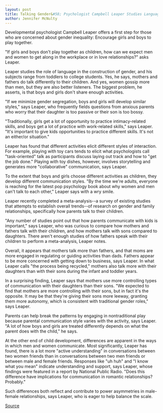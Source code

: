 ```yaml
---
layout: post
title: Talking Gender&#58; Psychologist Campbell Leaper Studies Language And Gender
author: Jennifer McNulty
---
```


Developmental psychologist Campbell Leaper offers a first step for those who are concerned about gender inequality: Encourage girls and boys to play together.

"If girls and boys don't play together as children, how can we expect men and women to get along in the workplace or in love relationships?" asks Leaper.

Leaper studies the role of language in the construction of gender, and his subjects range from toddlers to college students. Yes, he says, mothers and fathers do talk differently to their children. And yes, women gossip more than men, but they are also better listeners. The biggest problem, he asserts, is that boys and girls don't share enough activities.

"If we minimize gender segregation, boys and girls will develop similar styles," says Leaper, who frequently fields questions from anxious parents who worry that their daughter is too passive or their son is too bossy.

"Traditionally, girls get a lot of opportunity to practice intimacy-related skills, and boys get a lot of practice with work-related skills," says Leaper. "It's important to give kids opportunities to practice different skills. It's not an either/or situation."

Leaper has found that different activities elicit different styles of interaction. For example, playing with toy cars tends to elicit what psychologists call "task-oriented" talk as participants discuss laying out track and how to "get the job done." Playing with toy dishes, however, involves storytelling and generates more "collaborative" communication, says Leaper.

To the extent that boys and girls choose different activities as children, they develop different communication styles. "By the time we're adults, everyone is reaching for the latest pop psychology book about why women and men can't talk to each other," Leaper says with a wry smile.

Leaper recently completed a meta-analysis--a survey of existing studies that attempts to establish overall trends--of research on gender and family relationships, specifically how parents talk to their children.

"Any number of studies point out that how parents communicate with kids is important," says Leaper, who was curious to compare how mothers and fathers talk with their children, and how mothers talk with sons compared to daughters. There aren't enough studies of how fathers speak with their children to perform a meta-analysis, Leaper notes.

Overall, it appears that mothers talk more than fathers, and that moms are more engaged in regulating or guiding activities than dads. Fathers appear to be more concerned with getting down to business, says Leaper. In what Leaper calls "the process being recycled," mothers also talk more with their daughters than with their sons during the infant and toddler years.

In a surprising finding, Leaper says that mothers use more controlling types of communication with their daughters than their sons. "We expected to find that mothers are more controlling with their sons, but in fact it's the opposite. It may be that they're giving their sons more leeway, granting them more autonomy, which is consistent with traditional gender roles," says Leaper.

Parents can help break the patterns by engaging in nontraditional play because parental communication style varies with the activity, says Leaper. "A lot of how boys and girls are treated differently depends on what the parent does with the child," he says.

At the other end of child development, differences are apparent in the ways in which men and women communicate. Most significantly, Leaper has found, there is a lot more "active understanding" in conversations between two women friends than in conversations between two men friends or between male and female friends. Responses like "uh huh" and "I know what you mean" indicate understanding and support, says Leaper, whose findings were featured in a report by National Public Radio. "Does this difference have implications for communication in romantic relationships? Probably."

Such differences both reflect and contribute to power asymmetries in male-female relationships, says Leaper, who is eager to help balance the scale.

[Source](http://www1.ucsc.edu/oncampus/currents/97-03-10/leaper.htm "Permalink to Campbell Leaper studies language and gender:03-03-97")
